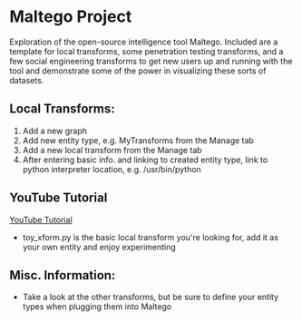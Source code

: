 Maltego Project
===============
Exploration of the open-source intelligence tool Maltego. Included are a template for local transforms, some penetration testing transforms, and a few social engineering transforms to get new users up and running with the tool and demonstrate some of the power in visualizing these sorts of datasets.

## Local Transforms:

1. Add a new graph
2. Add new entity type, e.g. MyTransforms from the Manage tab
3. Add a new local transform from the Manage tab
4. After entering basic info. and linking to created entity type, link to python interpreter location, e.g. /usr/bin/python
 
## YouTube Tutorial
[YouTube Tutorial](http://http://youtu.be/5mPVTOFe3E8)
- toy\_xform.py is the basic local transform you're looking for, add it as your own entity and enjoy experimenting

## Misc. Information:
- Take a look at the other transforms, but be sure to define your entity types when plugging them into Maltego
